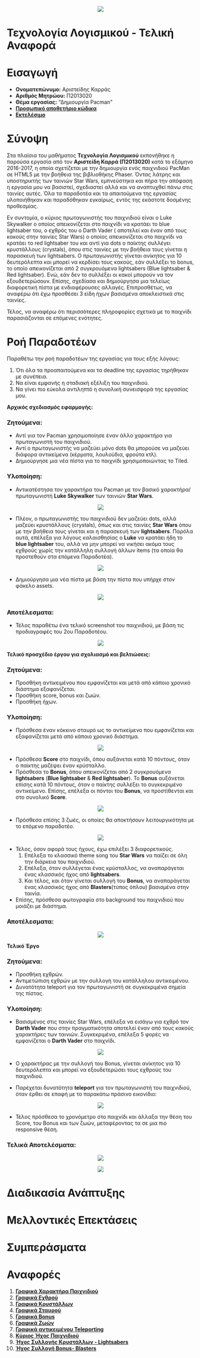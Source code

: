 <p align="center">
      <img src="https://cloud.githubusercontent.com/assets/17282953/26778214/06444900-49e9-11e7-8db9-b6a4d1c05c6c.png">
</p>

# Τεχνολογία Λογισμικού - Τελική Αναφορά

# 	Εισαγωγή
*	**Ονοματεπώνυμο:** Αριστείδης Καρράς
*	**Αριθμός Μητρώου:** Π2013020
*	**Θέμα εργασίας:** "Δημιουργία Pacman"
*	**[Προσωπικό αποθετήριο κώδικα](https://github.com/ArisKarras/pacman "Aris's Repository")**
*	**[Εκτελέσιμο](https://ariskarras.github.io/pacman/pacman.html "Aris's Pacman")**

# Σύνοψη
 Στα πλαίσια του μαθήματος **Τεχνολογία Λογισμικού** εκπονήθηκε η παρούσα εργασία από τον **Αριστείδη Καρρά (Π2013020)** κατά το εξάμηνο 2016-2017, η οποία σχετίζεται με την δημιουργία ενός παιχνιδιού PacMan σε HTML5 με την βοήθεια της βιβλιοθήκης Phaser. Όντας λάτρης και υποστηρικτής των ταινιών Star Wars, εμπνεύστηκα και πήρα την απόφαση η εργασία μου να βασιστεί, σχεδιαστεί αλλά και να αναπτυχθεί πάνω στις ταινίες αυτές. Όλα τα παραδοτέα και τα απαιτούμενα της εργασίας υλοποιήθηκαν και παραδόθηκαν εγκαίρως, εντός της εκάστοτε δοσμένης προθεσμίας. 
 
Εν συντομία, ο κύριος πρωταγωνιστής του παιχνιδιού είναι ο Luke Skywalker ο οποίος απεικονίζεται στο παιχνίδι να κρατάει το blue lightsaber του, ο εχθρός του ο Darth Vader ( αποτελεί και έναν από τους κακούς στην ταινίες Star Wars) ο οποίος απεικονίζεται στο παιχνίδι να κρατάει το red lightsaber του  και αντί για dots ο παίκτης συλλέγει κρυστάλλους (crystals), όπου στις ταινίες με την βοήθεια τους γίνεται η παρασκευή των lightsabers. Ο πρωταγωνιστής γίνεται ανίκητος για 10 δευτερόλεπτα και μπορεί να κερδίσει τους κακούς, εάν συλλέξει το bonus, το οποίο απεικονίζεται από 2 συγκρουόμενα lightsabers (Blue lightsaber & Red lightsaber). Ενώ, εάν δεν το συλλέξει οι κακοί μπορούν να τον εξουδετερώσουν. Επίσης, σχεδίασα και δημιούργησα μια τελείως διαφορετική πίστα με ενδιαφέρουσες αλλαγές. Επιπροσθέτως, να αναφέρω ότι έχω προσθέσει 3 είδη ήχων βασισμένα αποκλειστικά στις ταινίες.  

Τέλος, να αναφέρω ότι περισσότερες πληροφορίες σχετικά με το παιχνίδι παρασιάζονται σε επόμενες ενότητες.

# Ροή Παραδοτέων 
Παραθέτω την ροή παραδοτέων της εργασίας για τους εξής λόγους:
1. Ότι όλα τα προαπαιτούμενα και τα deadline της εργασίας τηρήθηκαν με συνέπεια.
2. Να είναι εμφανής η σταδιακή εξέλιξη του παιχνιδιού.
3. Να γίνει πιο εύκολα αντιληπτό η συνολική συνεισφορά της εργασίας μου.

**Aρχικός σχεδιασμός εφαρμογής:**
### Ζητούμενα:
  *	Αντί για τον Pacman χρησιμοποίησε έναν άλλο χαρακτήρα για πρωταγωνιστή του παιχνιδιού.
  *	Αντί ο πρωταγωνιστής να μαζεύει μόνο dots θα μπορούσε να μαζεύει διάφορα αντικείμενα (κέρματα, λουλούδια, φρούτα κτλ).
  *	Δημιούργησε μια νέα πίστα για το παιχνίδι χρησιμοποιώντας το Tiled.

### Υλοποίηση:
  * Αντικατέστησα τον χαρακτήρα του Pacman με τον βασικό χαρακτήρα/πρωταγωνιστή **Luke Skywalker** των ταινιών **Star Wars**.
  <p align="center">
      <img src="https://cloud.githubusercontent.com/assets/17282953/26609011/579a84fe-45a7-11e7-8d5a-44459a5c6d66.png">
  </p>
  
  * Πλέον, ο πρωταγωνιστής του παιχνιδιού δεν μαζεύει dots, αλλά μαζεύει κρυστάλλους (crystals), όπως και στις ταινίες **Star Wars** όπου με την βοήθεια τους γίνεται και η παρασκευή των **lightsabers**. Παρόλα αυτά, επέλεξα για λόγους καλαισθησίας ο **Luke** να κρατάει ήδη το **blue lightsaber** του, αλλά να μην μπορεί να νικήσει ακόμα τους εχθρούς χωρίς την κατάλληλη συλλογή άλλων items (τα οποία θα προστεθούν στα επόμενα Παραδοτέα).    

  <p align="center">
      <img src="https://cloud.githubusercontent.com/assets/17282953/26609036/78cd5764-45a7-11e7-98d3-c39f39b7de08.png">
  </p>
  
  * Δημιούργησα μια νέα πίστα με βάση την πίστα που υπήρχε στον φάκελο assets.
  
 <p align="center">
      <img src="https://cloud.githubusercontent.com/assets/17282953/26609060/9a6bb15e-45a7-11e7-8b71-e64e80445cf9.png">
 </p>

### Αποτέλεσματα:
  * Τέλος παραθέτω ένα τελικό screenshot του παιχνιδιού, με βάση τις προδιαγραφές του 2ου Παραδοτέου.

<p align="center">
      <img src="https://cloud.githubusercontent.com/assets/17282953/26609076/b6931e08-45a7-11e7-8562-800b112118ad.png">
</p>

**Τελικό προσχέδιο έργου για σχολιασμό και βελτιώσεις:** 
### Ζητούμενα:
  * Προσθήκη αντικειμένου που εμφανίζεται και μετά από κάποιο χρονικό διάστημα εξαφανίζεται.
  * Προσθήκη score, bonus και ζωών.
  * Προσθήκη ήχων.
  
### Υλοποίηση:
  * Πρόσθεσα έναν κόκκινο σταυρό ως το αντικείμενο που εμφανίζεται και εξαφανίζεται μετά από κάποιο χρονικό διάστημα. 
<p align="center">
      <img src="https://cloud.githubusercontent.com/assets/17282953/26609086/ca62bc40-45a7-11e7-9ad5-2ba0d3cd29f5.png">
</p>

  * Πρόσθεσα **Score** στο παιχνίδι, όπου αυξάνεται κατά 10 πόντους, όταν ο παίκτης μαζέψει έναν κρύσταλλο. 
  * Πρόσθεσα το **Bonus**, όπου απεικονίζεται από 2 συγκρουόμενα **lightsabers** (**Blue lightsaber** & **Red lightsaber**). Το **Bonus** αυξάνεται επίσης κατά 10 πόντους, όταν ο παίκτης συλλέξει το συγκεκριμένο αντικείμενο. Επίσης, επέλεξα οι πόντοι του **Bonus**, να προστίθενται και στο συνολικό **Score**.
<p align="center">
      <img src="https://cloud.githubusercontent.com/assets/17282953/26609112/0650bd06-45a8-11e7-90de-1afa605e01a7.png">
</p>

  * Πρόσθεσα επίσης 3 ζωές, οι οποίες θα αποκτήσουν λειτουργικότητα με το επόμενο παραδοτέο.
<p align="center">
      <img src="https://cloud.githubusercontent.com/assets/17282953/26609124/171cdc46-45a8-11e7-8bf0-377afb030657.png">
</p>

  * Τέλος, όσον αφορά τους ήχους, έχω επιλέξει 3 διαφορετικούς.
    1. Επέλεξα το κλασσικό theme song του **Star Wars** να παίζει σε όλη την διάρκεια του παιχνιδιού.
    2. Επέλεξα, όταν συλλέγεται ένας κρύσταλλος, να αναπαράγεται ένας κλασσικός ήχος από **lightsabers**.
    3. Και τέλος, και όταν γίνεται συλλογή του **Bonus**, να αναπαράγεται ένας κλασσικός ήχος από **Blasters**(τύπος όπλου) βασισμένα στην ταινία.  
  * Επίσης, πρόσθεσα φωτογραφία στο background του παιχνιδιού που μοιάζει με διάστημα.
 
### Αποτέλεσματα:
  
<p align="center">
      <img src="https://cloud.githubusercontent.com/assets/17282953/26609133/291348fe-45a8-11e7-8a34-c6cd271086ba.png">
</p>

**Τελικό Έργο** 
### Ζητούμενα:
  * Προσθήκη εχθρών.
  * Αντιμετώπιση εχθρών με την συλλογή του κατάλληλου αντικειμένου.
  * Δυνατότητα teleport για τον πρωταγωνιστή σε συγκεκριμένα σημεία της πίστας.
### Υλοποίηση: 
  * Βασισμένος στις ταινίες Star Wars, επέλεξα να εισάγω για εχθρό τον **Darth Vader** που στην πραγματικότητα αποτελεί έναν από τους κακούς χαρακτήρες των ταινιών. Συγκεκριμένα, επέλεξα 5 φορές να εμφανίζεται ο **Darth Vader** στο παιχνίδι.
 <p align="center">
      <img src="https://cloud.githubusercontent.com/assets/17282953/26828915/1a55a216-4acc-11e7-9e2c-be37494a8c60.png">
</p>

  * Ο χαρακτήρας με την συλλογή του Bonus, γίνεται ανίκητος για 10 δευτερόλεπτα και μπορεί να εξουδετερώσει τους εχθρούς του παιχνιδιού.
  
  * Παρέχεται δυνατότητα **teleport** για τον πρωταγωνιστή του παιχνιδιού, όταν έρθει σε επαφή με το παρακάτω πράσινο εικονίδιο:
   <p align="center">
      <img src="https://cloud.githubusercontent.com/assets/17282953/26829001/7aa029a2-4acc-11e7-93e5-c4fd07dcdb8a.png">
</p>

  * Τέλος πρόσθεσα το χρονόμετρο στο παιχνίδι και άλλαξα την θέση του Score, του Bonus και των ζωών, μεταφέροντας τα σε μια πιο responsive θέση.
  
### Τελικά Αποτελέσματα:

<p align="center">
      <img src="https://cloud.githubusercontent.com/assets/17282953/26828970/57d212fa-4acc-11e7-83a2-fa6639b96c07.png">
</p>

<p align="center">
      <img src="https://user-images.githubusercontent.com/17282953/26849264-29f5d714-4b0c-11e7-93dd-dd49ddfe6cc3.png">
</p>

# Διαδικασία Ανάπτυξης
 
# Μελλοντικές Επεκτάσεις
 
# Συμπεράσματα
 
# Αναφορές
1. **[Γραφικά Χαρακτήρα Παιχνιδιού](https://gr.pinterest.com/pin/137148751122666263/)**
2. **[Γραφικά Εχθρού](http://tsgk.captainn.net/index.php?p=search&q=darth+vader)**
3. **[Γραφικά Κρυστάλλων](http://finalfantasy.wikia.com/wiki/File:FFI_PSP_Crystal.png)**
4. **[Γραφικά Σταυρού](http://www.purezc.net/index.php?page=tiles&id=592)**
5. **[Γραφικά Bonus](http://www.purezc.net/index.php?page=tiles&id=592)**
6. **[Γραφικά Ζωών](http://makepixelart.com/peoplepods/files/images/12067.resized.png)**
7. **[Γραφικά αντικειμένου Teleporting](http://www.purezc.net/index.php?page=tiles&id=592)**
8. **[Κύριος Ήχος Παιχνιδιού](http://www.soundboard.com/sb/starwars)**
9. **[Ήχος Συλλογής Κρυστάλλων - Lightsabers](http://www.soundboard.com/sb/starwars)**
10. **[Ήχος Συλλογή Bonus- Blasters](http://www.soundboard.com/sb/starwars)**
